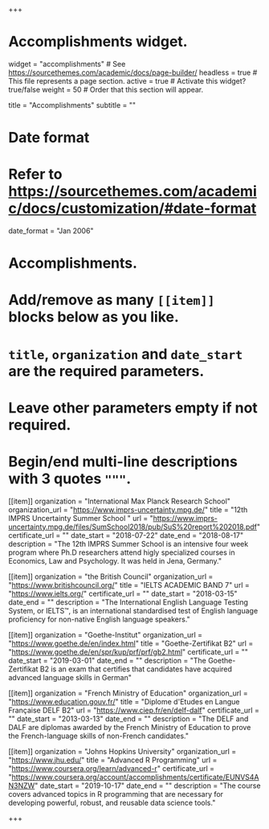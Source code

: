 +++
# Accomplishments widget.
widget = "accomplishments"  # See https://sourcethemes.com/academic/docs/page-builder/
headless = true  # This file represents a page section.
active = true  # Activate this widget? true/false
weight = 50  # Order that this section will appear.

title = "Accomplish&shy;ments"
subtitle = ""

# Date format
#   Refer to https://sourcethemes.com/academic/docs/customization/#date-format
date_format = "Jan 2006"

# Accomplishments.
#   Add/remove as many `[[item]]` blocks below as you like.
#   `title`, `organization` and `date_start` are the required parameters.
#   Leave other parameters empty if not required.
#   Begin/end multi-line descriptions with 3 quotes `"""`.

[[item]]
  organization = "International Max Planck Research School"
  organization_url = "https://www.imprs-uncertainty.mpg.de/"
  title = "12th IMPRS Uncertainty Summer School "
  url = "https://www.imprs-uncertainty.mpg.de/files/SumSchool2018/pub/SuS%20report%202018.pdf"
  certificate_url = ""
  date_start = "2018-07-22"
  date_end = "2018-08-17"
  description = "The 12th IMPRS Summer School is an intensive four week program where Ph.D researchers attend higly specialized courses in Economics, Law and Psychology. It was held in Jena, Germany."


[[item]]
  organization = "the British Council"
  organization_url = "https://www.britishcouncil.org/"
  title = "IELTS ACADEMIC BAND 7"
  url = "https://www.ielts.org/"
  certificate_url = ""
  date_start = "2018-03-15"
  date_end = ""
  description = "The International English Language Testing System, or IELTS™, is an international standardised test of English language proficiency for non-native English language speakers."

[[item]]
  organization = "Goethe-Institut"
  organization_url = "https://www.goethe.de/en/index.html"
  title = "Goethe-Zertifikat B2"
  url = "https://www.goethe.de/en/spr/kup/prf/prf/gb2.html"
  certificate_url = ""
  date_start = "2019-03-01"
  date_end = ""
  description = "The Goethe-Zertifikat B2 is an exam that certifies that candidates have acquired advanced language skills in German"
  
[[item]]
  organization = "French Ministry of Education"
  organization_url = "https://www.education.gouv.fr/"
  title = "Diplome d'Etudes en Langue Française DELF B2"
  url = "https://www.ciep.fr/en/delf-dalf"
  certificate_url = ""
  date_start = "2013-03-13"
  date_end = ""
  description = "The DELF and DALF are diplomas awarded by the French Ministry of Education to prove the French-language skills of non-French candidates."
  
  
[[item]]
  organization = "Johns Hopkins University"
  organization_url = "https://www.jhu.edu/"
  title = "Advanced R Programming"
  url = "https://www.coursera.org/learn/advanced-r"
  certificate_url = "https://www.coursera.org/account/accomplishments/certificate/EUNVS4AN3NZW"
  date_start = "2019-10-17"
  date_end = ""
  description = "The course covers advanced topics in R programming that are necessary for developing powerful, robust, and reusable data science tools."

+++
